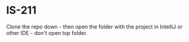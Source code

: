 # IS-211

Clone the repo down - then open the folder with the project in IntelliJ or other IDE - don't open top folder. 
